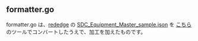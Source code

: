 ## formatter.go
formatter.go は、[rededge](https://github.com/latonaio/rededge) の [SDC_Equipment_Master_sample.json](https://github.com/latonaio/rededge/blob/main/samples/SDC_Equipment_Master_sample.json) を [こちら](https://mholt.github.io/json-to-go/) のツールでコンバートしたうえで、加工を加えたものです。  

